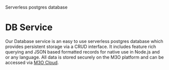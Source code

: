Serverless postgres database

# DB Service

Our Database service is an easy to use serverless postgres database which provides persistent storage via a CRUD interface. It includes feature rich querying and JSON based formatted records for native use in Node.js and or any language. All data is stored securely on the M3O platform and can be accessed via [M3O Cloud](https://cloud.m3o.com).

